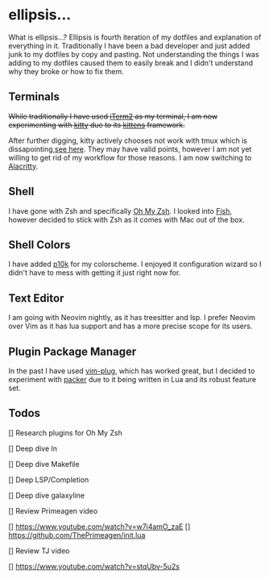 # ellipsis...

What is ellipsis...? Ellipsis is fourth iteration of my dotfiles and explanation of everything in it. Traditionally I have been a bad developer and just added junk to my dotfiles by copy and pasting. Not understanding the things I was adding to my dotfiles caused them to easily break and I didn't understand why they broke or how to fix them.

## Terminals

~~While traditionally I have used [iTerm2](https://iterm2.com/) as my terminal, I am now experimenting with [kitty](https://sw.kovidgoyal.net/kitty/#) due to its [kittens](https://sw.kovidgoyal.net/kitty/#kittens) framework.~~

After further digging, kitty actively chooses not work with tmux which is dissapointing,[see here](https://sw.kovidgoyal.net/kitty/faq.html#i-am-using-tmux-and-have-a-problem). They may have valid points, however I am not yet willing to get rid of my workflow for those reasons. I am now switching to [Alacritty](https://github.com/alacritty/alacritty).

## Shell

I have gone with Zsh and specifically [Oh My Zsh](https://ohmyz.sh/). I looked into [Fish](https://fishshell.com/), however decided to stick with Zsh as it comes with Mac out of the box.

## Shell Colors

I have added [p10k](https://github.com/romkatv/powerlevel10k) for my colorscheme. I enjoyed it configuration wizard so I didn't have to mess with getting it just right now for.

## Text Editor

I am going with Neovim nightly, as it has treesitter and lsp. I prefer Neovim over Vim as it has lua support and has a more precise scope for its users.

## Plugin Package Manager

In the past I have used [vim-plug](https://github.com/junegunn/vim-plug), which has worked great, but I decided to experiment with [packer](https://github.com/wbthomason/packer.nvim) due to it being written in Lua and its robust feature set.

## Todos

[] Research plugins for Oh My Zsh

[] Deep dive ln

[] Deep dive Makefile

[] Deep LSP/Completion

[] Deep dive galaxyline

[] Review Primeagen video

  [] https://www.youtube.com/watch?v=w7i4amO_zaE
  [] https://github.com/ThePrimeagen/init.lua
  
[] Review TJ video

  [] https://www.youtube.com/watch?v=stqUbv-5u2s
